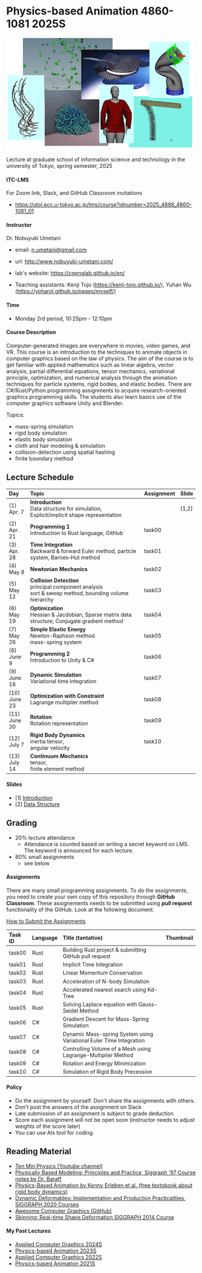 # Physics-based Animation 4860-1081 2025S

![teaser](doc/rep_image.png)

Lecture at graduate school of information science and technology in the university of Tokyo, spring semester, 2025

#### ITC-LMS 

For Zoom link, Slack, and GitHub Classroom invitations

- https://utol.ecc.u-tokyo.ac.jp/lms/course?idnumber=2025_4886_4860-1081_01

#### Instructor
Dr. Nobuyuki Umetani 
- email: n.umetani@gmail.com
- url: http://www.nobuyuki-umetani.com/
- lab's website: https://cgenglab.github.io/en/

- Teaching assistants: Kenji Tojo (https://kenji-tojo.github.io/), Yuhan Wu (https://yoharol.github.io/pages/myself/)

#### Time
- Monday 2rd period, 10:25pm - 12:10pm

#### Course Description

Computer-generated images are everywhere in movies, video games, and VR. This course is an introduction to the techniques to animate objects in computer graphics based on the law of physics. The aim of the course is to get familiar with applied mathematics such as linear algebra, vector analysis, partial differential equations, tensor mechanics, variational principle, optimization, and numerical analysis through the animation techniques for particle systems, rigid bodies, and elastic bodies. There are C#/Rust/Python programming assignments to acquire research-oriented graphics programming skills. The students also learn basics use of the computer graphics software Unity and Blender.

Topics:
- mass-spring simulation
- rigid body simulation
- elastic body simulation
- cloth and hair modeling & simulation
- collision-detection using spatial hashing
- finite boundary method



## Lecture Schedule

| Day | Topic | Assignment | Slide |
|:----|:---|:---|-----|
| (1)<br> Apr. 7 | **Introduction**<br>Data structure for simulation, Explicit/implicit shape representation | | [1,2] |
| (2)<br> Apr. 21 | **Programming 1**<br>Introduction to Rust language, GitHub | task00 | |
| (3)<br> Apr. 28 | **Time Integration**<br>Backward & forward Euler method, particle system, Barnes–Hut method | task01 | |
| (4)<br> May 8 | **Newtonian Mechanics**<br/>| task02 | |
| (5)<br> May 12 | **Collision Detection**<br/>principal component analysis<br>sort & sweep method, bounding volume hierarchy<br> | task03 | |
| (6)<br> May 19 | **Optimization**<br>Hessian & Jacdobian, Sparse matrix data structure, Conjugate gradient method | task04 | |
| (7)<br> May 26 | **Simple Elastic Energy**<br/>Newton-Raphson method<br>mass-spring system | task05 | |
| (8)<br> June 9 | **Programming 2**<br>Introduction to Unity & C# | task06 | |
| (9)<br> June 16 | **Dynamic Simulation**<br/>Variational time integration | task07 | |
| (10)<br> June 23 | **Optimization with Constraint**<br/> Lagrange multiplier method | task08 | |
| (11)<br> June 30 | **Rotation**<br>Rotation representation | task09 | |
| (12)<br> July 7 | **Rigid Body Dynamics** <br/>inertia tensor, <br/>angular velocity | task10 | |
| (13)<br> July 14 | **Continuum Mechanics**<br> tensor,<br> finite element method |  | |

#### Slides

- [1] [Introduction](http://nobuyuki-umetani.com/pba2025s/introduction.pdf)
- [2] [Data Structure](http://nobuyuki-umetani.com/pba2025s/data_structure.pdf)

## Grading

- 20% lecture attendance
  - Attendance is counted based on writing a secret keyword on LMS. The keyword is announced for each lecture.  
- 80% small assignments
  - see below

#### Assignments

There are many small programming assignments. To do the assignments, you need to create your own copy of this repository through **GitHub Classroom**.  These assignements needs to be submitted using **pull request** functionality of the GitHub. Look at the following document. 

[How to Submit the Assignments](doc/submit.md)

| Task ID | Language | Title (tantative) | Thumbnail |
| :--- | :--- | :--------------------------- | :----------------------------------------- |
| task00 | Rust | Building Rust project & submitting GitHub pull request |  |
| task01 | Rust | Implicit Time Integration    | |
| task02 | Rust | Linear Momentum Conservation | |
| task03 | Rust | Acceleration of N-body Simulation | |
| task04 | Rust | Accelerated nearest search using Kd-Tree |  |
| task05 | Rust | Solving Laplace equation with Gauss-Seidel Method | |
| task06 | C# | Gradient Descent for Mass-Spring Simulation | |
| task07 | C# | Dynamic Mass-spring System using Variational Euler Time Integration | |
| task08 | C# | Controlling Volume of a Mesh using Lagrange-Multiplier Method |  |
| task09 | C# | Rotation and Energy Minimization | |
| task10 | C# | Simulation of Rigid Body Precession | |


#### Policy

- Do the assignment by yourself. Don't share the assignments with others.
- Don't post the answers of the assignment on Slack 
- Late submission of an assignment is subject to grade deduction
- Score each assignment will not be open soon (instructor needs to adjust weights of the score later)
- You can use AIs tool for coding.



## Reading Material

- [Ten Min Physics (Youtube channel)](https://www.youtube.com/@TenMinutePhysics/videos)
- [Physically Based Modeling: Principles and Practice, Siggraph '97 Course notes by Dr. Baraff](http://www.cs.cmu.edu/~baraff/sigcourse/index.html)
- [Physics-Based Animation  by Kenny Erleben et al. (free textobook about rigid body dynamics)](https://iphys.wordpress.com/2020/01/12/free-textbook-physics-based-animation/)
- [Dynamic Deformables: Implementation and Production Practicalities, SIGGRAPH 2020 Courses](http://www.tkim.graphics/DYNAMIC_DEFORMABLES/)
- [Awesome Computer Graphics (GitHub)](https://github.com/luisnts/awesome-computer-graphics)
- [Skinning: Real-time Shape Deformation SIGGRAPH 2014 Course](https://skinning.org/)


#### My Past Lectures
- [Applied Computer Graphics 2024S](https://github.com/nobuyuki83/Applied_Computer_Graphics_2024S)
- [Physics-based Animation 2023S](https://github.com/nobuyuki83/Physics-based_Animation_2023S)
- [Applied Computer Graphics 2022S](https://github.com/nobuyuki83/Applied_Computer_Graphics_2022S)
- [Physics-based Animation 2021S](https://github.com/nobuyuki83/Physics-based_Animation_2021S)

